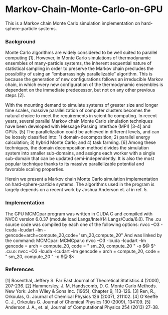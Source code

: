 # Markov-Chain-Monte-Carlo-on-GPU
This is a Markov chain Monte Carlo simulation implementation on hard-sphere-particle systems.

### Background ###
Monte Carlo algorithms are widely considered to be well suited to parallel computing [1]. However, in Monte Carlo simulations of thermodynamic ensembles of many-particle systems, the inherent sequential nature of statistical sampling in order to preserve the Markov chain precludes the possibility of using an “embarrassingly parallelizable” algorithm. This is because the generation of new configurations follows an irreducible Markov chain, in which every new configuration of the thermodynamic ensembles is dependent on the immediate predecessor, but not on any other previous steps [2].

With the mounting demand to simulate systems of greater size and longer time scales, massive parallelization of computer clusters becomes the natural choice to meet the requirements in scientific computing. In recent years, several parallel Markov chain Monte Carlo simulation techniques have been developed with Message Passing Interface (MPI) [3-4] and GPUs. [5] The parallelization could be achieved in different levels, and can be loosely classified into: 1) domain-decomposition; 2) parallel energy calculation; 3) hybrid Monte Carlo; and 4) task farming. [6] Among these techniques, the domain decomposition method divides the simulation system into smaller sub-domains, and assigns each worker with a single sub-domain that can be updated semi-independently. It is also the most popular technique thanks to its massive parallelizable potential and favorable scaling properties.

Herein we present a Markov chain Monte Carlo simulation implementation on hard-sphere-particle systems. The algorithms used in the program is largely depends on a recent work by Joshua Anderson et. al in ref. 5.

### Implementation ###
The GPU MCMCpar program was written in CUDA C and compiled with NVCC version 6.0.37 (module load Langs/Intel/14 Langs/Cuda/6.0).
The .cu source code was compiled by each one of the following options:
nvcc –O3 -lcuda -lcudart –lm -gencode=arch=compute_20,code=\"sm_20,compute_20\"
And was linked by the command:
MCMCpar: MCMCpar.o
nvcc –O3 -lcuda -lcudart –lm gencode = arch = compute_20, code = \" sm_20, compute_20 \" -o $@ $^
.cu.o:
nvcc –O3 -lcuda -lcudart –lm gencode = arch = compute_20, code = \" sm_20, compute_20 \" -o $@ $<

### References ###
[1] Rosenthal, Jeffery S. Far East Journal of Theoretical Statistics 4 (2000), 207-236.
[2] Hammersley, J. M, Handscomb, D. C. Monte Carlo Methods. New York: John Wiley & Sons Inc. (1965), Chapter 9, 113-126.
[3] Ren, R., Orkoulas, G. Journal of Chemical Physics 126 (2007), 211102.
[4] O’Keeffe C. J., Orkoulas G. Journal of Chemical Physics 130 (2009), 134109.
[5] Anderson J. A., et. al, Journal of Computational Physics 254 (2013) 27-38.
